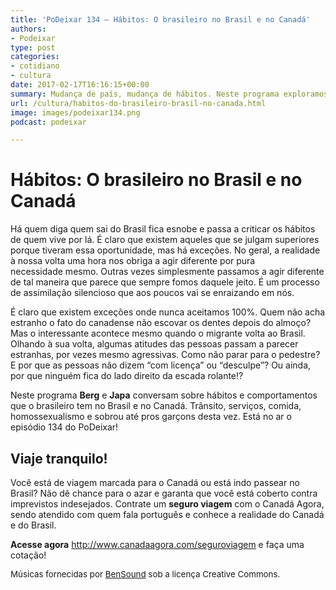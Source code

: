 ```yaml
---
title: 'PoDeixar 134 – Hábitos: O brasileiro no Brasil e no Canadá'
authors:
- Podeixar
type: post
categories:
- cotidiano
- cultura
date: 2017-02-17T16:16:15+00:00
summary: Mudança de país, mudança de hábitos. Neste programa exploramos comportamentos de brasileiros no Brasil e no Canadá e como a nossa percepção também muda.
url: /cultura/habitos-do-brasileiro-brasil-no-canada.html
image: images/podeixar134.png
podcast: podeixar

---
```

# Hábitos: O brasileiro no Brasil e no Canadá

Há quem diga quem sai do Brasil fica esnobe e passa a criticar os hábitos de quem vive por lá. É claro que existem aqueles que se julgam superiores porque tiveram essa oportunidade, mas há exceções. No geral, a realidade à nossa volta uma hora nos obriga a agir diferente por pura necessidade mesmo. Outras vezes simplesmente passamos a agir diferente de tal maneira que parece que sempre fomos daquele jeito. É um processo de assimilação silencioso que aos poucos vai se enraizando em nós.

É claro que existem exceções onde nunca aceitamos 100%. Quem não acha estranho o fato do canadense não escovar os dentes depois do almoço? Mas o interessante acontece mesmo quando o migrante volta ao Brasil. Olhando à sua volta, algumas atitudes das pessoas passam a parecer estranhas, por vezes mesmo agressivas. Como não parar para o pedestre? E por que as pessoas não dizem &#8220;com licença&#8221; ou &#8220;desculpe&#8221;? Ou ainda, por que ninguém fica do lado direito da escada rolante!?

Neste programa **Berg** e **Japa** conversam sobre hábitos e comportamentos que o brasileiro tem no Brasil e no Canadá. Trânsito, serviços, comida, homossexualismo e sobrou até pros garçons desta vez. Está no ar o episódio 134 do PoDeixar!



## Viaje tranquilo!

Você está de viagem marcada para o Canadá ou está indo passear no Brasil? Não dê chance para o azar e garanta que você está coberto contra imprevistos indesejados. Contrate um **seguro viagem** com o Canadá Agora, sendo atendido com quem fala português e conhece a realidade do Canadá e do Brasil.

**Acesse agora** <http://www.canadaagora.com/seguroviagem> e faça uma cotação!

<span style="font-size: 10pt;">Músicas fornecidas por <a href="http://www.bensound.com/" target="_blank">BenSound</a> sob a licença Creative Commons.</span>